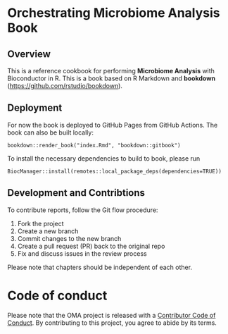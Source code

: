 # Orchestrating Microbiome Analysis Book

## Overview

This is a reference cookbook for performing **Microbiome Analysis** with 
Bioconductor in R. This is a book based on R Markdown and **bookdown** 
(https://github.com/rstudio/bookdown).

## Deployment

For now the book is deployed to GitHub Pages from GitHub Actions. 
The book can also be built locally:

```
bookdown::render_book("index.Rmd", "bookdown::gitbook")
```

To install the necessary dependencies to build to book, please run
```
BiocManager::install(remotes::local_package_deps(dependencies=TRUE))
```

## Development and Contribtions

To contribute reports, follow the Git flow procedure:

1. Fork the project
2. Create a new branch
3. Commit changes to the new branch
4. Create a pull request (PR) back to the original repo
5. Fix and discuss issues in the review process

Please note that chapters should be independent of each other.


# Code of conduct

Please note that the OMA project is released with a [Contributor Code of Conduct](https://contributor-covenant.org/version/2/0/CODE_OF_CONDUCT.html).
By contributing to this project, you agree to abide by its terms.
